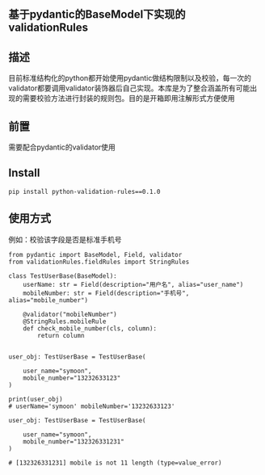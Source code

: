 ## 基于pydantic的BaseModel下实现的validationRules
##  描述
目前标准结构化的python都开始使用pydantic做结构限制以及校验，每一次的validator都要调用validator装饰器后自己实现。本库是为了整合涵盖所有可能出现的需要校验方法进行封装的规则包。目的是开箱即用注解形式方便使用
## 前置
需要配合pydantic的validator使用

## Install

`pip install python-validation-rules==0.1.0`

## 使用方式

例如：校验该字段是否是标准手机号
```python3
from pydantic import BaseModel, Field, validator
from validationRules.fieldRules import StringRules

class TestUserBase(BaseModel):
    userName: str = Field(description="用户名", alias="user_name")
    mobileNumber: str = Field(description="手机号", alias="mobile_number")

    @validator("mobileNumber")
    @StringRules.mobileRule
    def check_mobile_number(cls, column):
        return column


user_obj: TestUserBase = TestUserBase(

    user_name="symoon",
    mobile_number="13232633123"
)

print(user_obj)
# userName='symoon' mobileNumber='13232633123'

user_obj: TestUserBase = TestUserBase(

    user_name="symoon",
    mobile_number="132326331231"
)

# [132326331231] mobile is not 11 length (type=value_error)
```
